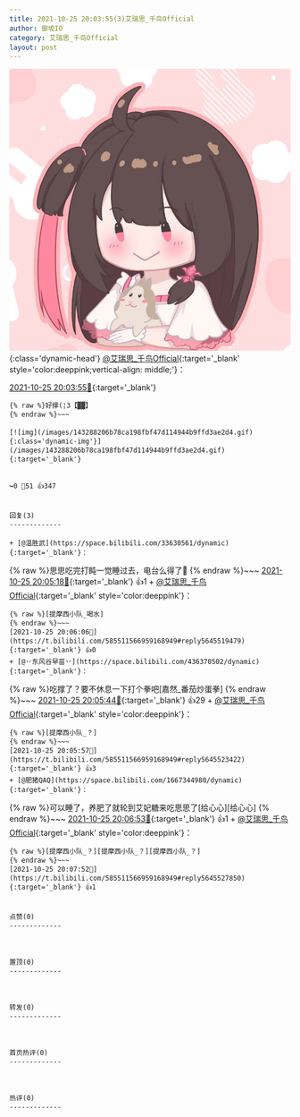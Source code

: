 ```yaml
---
title: 2021-10-25 20:03:55(3)艾瑞思_千鸟Official
author: 御坂IO
category: 艾瑞思_千鸟Official
layout: post
---
```


![img](/images/7e08840c56f251de28bdf766b647bd5fe9a5d50a.jpg){:class='dynamic-head'}
[@艾瑞思_千鸟Official](https://space.bilibili.com/1090010845/dynamic){:target='_blank' style='color:deeppink;vertical-align: middle;'}：

[2021-10-25 20:03:55🔗](https://t.bilibili.com/585511566959168949){:target='_blank'}

~~~
{% raw %}好撑(¦3【▓▓】
{% endraw %}~~~

[![img](/images/143288206b78ca198fbf47d114944b9ffd3ae2d4.gif){:class='dynamic-img'}](/images/143288206b78ca198fbf47d114944b9ffd3ae2d4.gif){:target='_blank'}


↪️0 💬51 👍347


回复(3)
-------------

+ [@温胜武](https://space.bilibili.com/33630561/dynamic){:target='_blank'}：
~~~
{% raw %}思思吃完打盹一觉睡过去，电台么得了👀
{% endraw %}~~~
[2021-10-25 20:05:18🔗](https://t.bilibili.com/585511566959168949#reply5645513085){:target='_blank'} 👍1
    + [@艾瑞思_千鸟Official](https://space.bilibili.com/1090010845/dynamic){:target='_blank' style='color:deeppink'}：
~~~
{% raw %}[提摩西小队_喝水]
{% endraw %}~~~
[2021-10-25 20:06:06🔗](https://t.bilibili.com/585511566959168949#reply5645519479){:target='_blank'} 👍0
+ [@丷东风谷早苗丷](https://space.bilibili.com/436370502/dynamic){:target='_blank'}：
~~~
{% raw %}吃撑了？要不休息一下打个拳吧[嘉然_番茄炒蛋拳]
{% endraw %}~~~
[2021-10-25 20:05:44🔗](https://t.bilibili.com/585511566959168949#reply5645523060){:target='_blank'} 👍29
    + [@艾瑞思_千鸟Official](https://space.bilibili.com/1090010845/dynamic){:target='_blank' style='color:deeppink'}：
~~~
{% raw %}[提摩西小队_？]
{% endraw %}~~~
[2021-10-25 20:05:57🔗](https://t.bilibili.com/585511566959168949#reply5645523422){:target='_blank'} 👍3
+ [@肥猪QAQ](https://space.bilibili.com/1667344980/dynamic){:target='_blank'}：
~~~
{% raw %}可以睡了，养肥了就轮到艾妃糖来吃思思了[给心心][给心心]
{% endraw %}~~~
[2021-10-25 20:06:53🔗](https://t.bilibili.com/585511566959168949#reply5645526036){:target='_blank'} 👍1
    + [@艾瑞思_千鸟Official](https://space.bilibili.com/1090010845/dynamic){:target='_blank' style='color:deeppink'}：
~~~
{% raw %}[提摩西小队_？][提摩西小队_？][提摩西小队_？]
{% endraw %}~~~
[2021-10-25 20:07:52🔗](https://t.bilibili.com/585511566959168949#reply5645527850){:target='_blank'} 👍1


点赞(0)
-------------



置顶(0)
-------------



转发(0)
-------------



首页热评(0)
-------------



热评(0)
-------------




